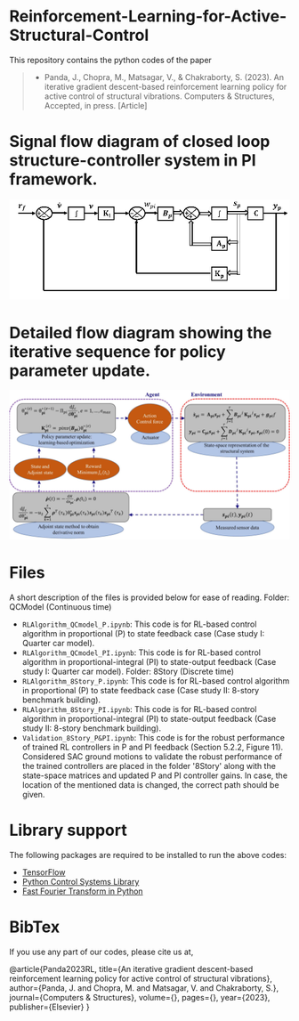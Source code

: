 # Reinforcement-Learning-for-Active-Structural-Control
This repository contains the python codes of the paper 
  > + Panda, J., Chopra, M., Matsagar, V., & Chakraborty, S. (2023). An iterative gradient descent-based reinforcement learning policy for active control of structural vibrations. Computers & Structures, Accepted, in press. [Article]

# Signal flow diagram of closed loop structure-controller system in PI framework.  
![Proportional-Integral state-output feedback](Figure1.png)

# Detailed flow diagram showing the iterative sequence for policy parameter update.
![Agent–Environment interaction](Figure3.png)

# Files
A short description of the files is provided below for ease of reading.
Folder: QCModel (Continuous time)
  + `RLAlgorithm_QCmodel_P.ipynb`: This code is for RL-based control algorithm in proportional (P) to state feedback case (Case study I: Quarter car model).
  + `RLAlgorithm_QCmodel_PI.ipynb`: This code is for RL-based control algorithm in proportional-integral (PI) to state-output feedback (Case study I: Quarter car model).
Folder: 8Story (Discrete time)
  + `RLAlgorithm_8Story_P.ipynb`: This code is for RL-based control algorithm in proportional (P) to state feedback case (Case study II: 8-story benchmark building).
  + `RLAlgorithm_8Story_PI.ipynb`: This code is for RL-based control algorithm in proportional-integral (PI) to state-output feedback (Case study II: 8-story benchmark building).
  + `Validation_8Story_P&PI.ipynb`: This code is for the robust performance of trained RL controllers in P and PI feedback (Section 5.2.2, Figure 11).
Considered SAC ground motions to validate the robust performance of the trained controllers are placed in the folder '8Story' along with the state-space matrices and updated P and PI controller gains. In case, the location of the mentioned data is changed, the correct path should be given.

# Library support
The following packages are required to be installed to run the above codes:
  + [TensorFlow](https://www.tensorflow.org)
  + [Python Control Systems Library](https://python-control.readthedocs.io/en/latest/matlab.html)
  + [Fast Fourier Transform in Python](https://pythonnumericalmethods.berkeley.edu/notebooks/chapter24.04-FFT-in-Python.html)

# BibTex
If you use any part of our codes, please cite us at,

@article{Panda2023RL,
  title={An iterative gradient descent-based reinforcement learning policy for active control of structural vibrations},
  author={Panda, J. and Chopra, M. and Matsagar, V. and Chakraborty, S.},
  journal={Computers & Structures},
  volume={},
  pages={},
  year={2023},
  publisher={Elsevier}
}

